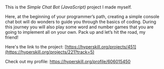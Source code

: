 This is the *Simple Chat Bot (JavaScript)* project I made myself.

Here, at the beginning of your programmer’s path, creating a simple console chat bot will do wonders to guide you through the basics of coding. During this journey you will also play some word and number games that you are going to implement all on your own. Pack up and let’s hit the road, my friend!

Here's the link to the project: [https://hyperskill.org/projects/451](https://hyperskill.org/projects/221?track=5)

Check out my profile: https://hyperskill.org/profile/606015450
